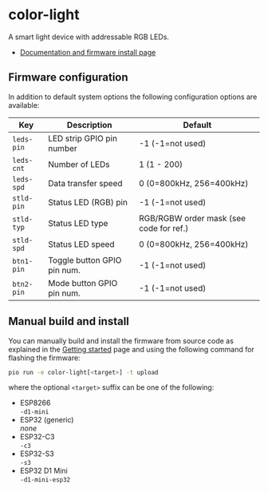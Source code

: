 # color-light

A smart light device with addressable RGB LEDs.

- [Documentation and firmware install page](https://homegenie.it/mini/1.2/examples/smart-led-lights/)


## Firmware configuration

In addition to default system options the following configuration options are available:

| Key        | Description                 | Default                                 |
|------------|-----------------------------|-----------------------------------------|
| `leds-pin` | LED strip GPIO pin number   | -1 (-1=not used)                        |
| `leds-cnt` | Number of LEDs              | 1 (1 - 200)                             |
| `leds-spd` | Data transfer speed         | 0 (0=800kHz, 256=400kHz)                |
| `stld-pin` | Status LED (RGB) pin        | -1 (-1=not used)                        |
| `stld-typ` | Status LED type             | RGB/RGBW order mask (see code for ref.) |
| `stld-spd` | Status LED speed            | 0 (0=800kHz, 256=400kHz)                |
| `btn1-pin` | Toggle button GPIO pin num. | -1 (-1=not used)                        |
| `btn2-pin` | Mode button GPIO pin num.   | -1 (-1=not used)                        |


## Manual build and install

You can manually build and install the firmware from source code
as explained in the [Getting started](../../getting-started#custom-firmware) page
and using the following command for flashing the firmware:

```bash
pio run -e color-light[<target>] -t upload
```

where the optional `<target>` suffix can be one of the following:
- ESP8266  
  `-d1-mini`
- ESP32 (generic)  
  *none*
- ESP32-C3  
  `-c3`
- ESP32-S3  
  `-s3`
- ESP32 D1 Mini    
  `-d1-mini-esp32`

